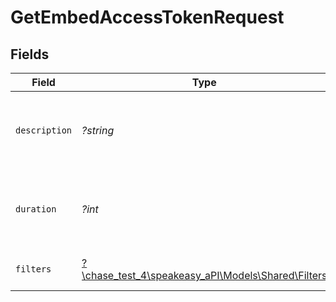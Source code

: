 # GetEmbedAccessTokenRequest


## Fields

| Field                                                                                | Type                                                                                 | Required                                                                             | Description                                                                          |
| ------------------------------------------------------------------------------------ | ------------------------------------------------------------------------------------ | ------------------------------------------------------------------------------------ | ------------------------------------------------------------------------------------ |
| `description`                                                                        | *?string*                                                                            | :heavy_minus_sign:                                                                   | The description of the embed access token.                                           |
| `duration`                                                                           | *?int*                                                                               | :heavy_minus_sign:                                                                   | The duration (in minutes) of the embed access token.                                 |
| `filters`                                                                            | [?\chase_test_4\speakeasy_aPI\Models\Shared\Filters](../../models/shared/Filters.md) | :heavy_minus_sign:                                                                   | The filter to apply to the query.                                                    |